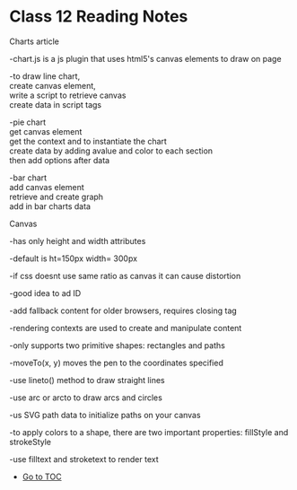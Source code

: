 # Class 12 Reading Notes

Charts article

-chart.js is a js plugin that uses html5's canvas elements to draw on page

-to draw line chart,  
  create canvas element,  
  write a script to retrieve canvas  
  create data in script tags  

-pie chart  
  get canvas element  
  get the context and to instantiate the chart  
  create data by adding  avalue and color to each section  
  then add options after data  

  -bar chart  
    add canvas element  
    retrieve and create graph  
    add in bar charts data  

Canvas  

-has only height and width attributes

-default is ht=150px  width= 300px

-if css doesnt use same ratio as canvas it can cause distortion

-good idea to ad ID

-add fallback content for older browsers, requires closing tag

-rendering contexts are used to create and manipulate content

-only supports two primitive shapes: rectangles and paths

-moveTo(x, y) moves the pen to the coordinates specified

-use lineto() method to draw straight lines

-use arc or arcto to draw arcs and circles

-us SVG path data to initialize paths on your canvas

-to apply colors to a shape, there are two important properties: fillStyle and strokeStyle

-use filltext and stroketext to render text

- [Go to TOC](README.md)
